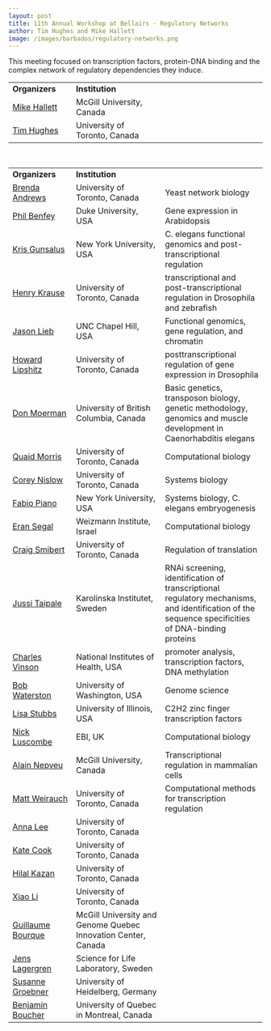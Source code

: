 ```yaml
---
layout: post
title: 11th Annual Workshop at Bellairs - Regulatory Networks
author: Tim Hughes and Mike Hallett
image: /images/barbados/regulatory-networks.png
---
```


This meeting focused on transcription factors, protein-DNA binding and the complex network of regulatory dependencies they induce.


<table class="t1" width="624" cellspacing="0" cellpadding="0">
<tbody>
<tr>
<td class="td1" valign="middle"><span class="p1"><strong>Organizers</strong></span></td>
<td class="td2" valign="middle"><span class="p1"><strong>Institution</strong></span></td>
</tr>
<tr><td width="25%"><a href="mailto:hallett@mcb.mcgill.ca">Mike Hallett</a></td><td width="35%">McGill University, Canada</td><td width="40%"></td></tr> 
<tr><td width="25%"><a href="mailto:t.hughes@utoronto.ca">Tim Hughes</a></td><td width="35%">University of Toronto, Canada</td><td width="40%"></td></tr> 
</tbody></table> 

 
<br> 
 
 <table class="t1" width="624" cellspacing="0" cellpadding="0">
<tbody>
<tr>
<td class="td1" valign="middle"><span class="p1"><strong>Organizers</strong></span></td>
<td class="td2" valign="middle"><span class="p1"><strong>Institution</strong></span></td>
</tr> 
<tr><td width="25%"><a href="mailto:brenda.andrews@utoronto.ca">Brenda Andrews</a></td><td width="35%">University of Toronto, Canada</td><td width="40%">Yeast network biology</td></tr> 
<tr><td width="25%"><a href="mailto:philip.benfey@duke.edu">Phil Benfey</a></td><td width="35%">Duke University, USA</td><td width="40%">Gene expression in Arabidopsis</td></tr> 
 
<tr><td width="25%"><a href="mailto:kcg1@nyu.edu">Kris Gunsalus</a></td><td width="35%">New York University, USA</td><td width="40%">C. elegans functional genomics and post-transcriptional regulation</td></tr> 
<tr><td width="25%"><a href="mailto:h.krause@utoronto.ca">Henry Krause</a></td><td width="35%">University of Toronto, Canada</td><td width="40%">transcriptional and post-transcriptional regulation in Drosophila and zebrafish</td></tr> 
 
<tr><td width="25%"><a href="mailto:JLieb@bio.unc.edu">Jason Lieb</a></td><td width="35%">UNC Chapel Hill, USA</td><td width="40%">Functional genomics, gene regulation, and chromatin</td></tr> 
<tr><td width="25%"><a href="mailto:Howard.Lipshitz@utoronto.ca">Howard Lipshitz</a></td><td width="35%">University of Toronto, Canada</td><td width="40%">posttranscriptional regulation of gene expression in Drosophila</td></tr> 
 
<tr><td width="25%"><a href="mailto:moerman@zoology.ubc.ca">Don Moerman</a></td><td width="35%">University of British Columbia, Canada</td><td width="40%">Basic genetics, transposon biology, genetic methodology, genomics and muscle development in Caenorhabditis elegans</td></tr> 
<tr><td width="25%"><a href="mailto:quaid.morris@gmail.com">Quaid Morris</a></td><td width="35%">University of Toronto, Canada</td><td width="40%">Computational biology</td></tr> 
 
<tr><td width="25%"><a href="mailto:toplanding@gmail.com">Corey Nislow</a></td><td width="35%">University of Toronto, Canada</td><td width="40%">Systems biology</td></tr> 
<tr><td width="25%"><a href="mailto:fp1@nyu.edu">Fabio Piano</a></td><td width="35%">New York University, USA</td><td width="40%">Systems biology, C. elegans embryogenesis</td></tr> 
 
<tr><td width="25%"><a href="mailto:eran.segal@weizmann.ac.il">Eran Segal</a></td><td width="35%">Weizmann Institute, Israel</td><td width="40%">Computational biology</td></tr> 
<tr><td width="25%"><a href="mailto:c.smibert@utoronto.ca">Craig Smibert</a></td><td width="35%">University of Toronto, Canada</td><td width="40%">Regulation of translation</td></tr> 
 
<tr><td width="25%"><a href="mailto:jussi.taipale@ki.se">Jussi Taipale</a></td><td width="35%">Karolinska Institutet, Sweden</td><td width="40%">RNAi screening, identification of transcriptional regulatory mechanisms, and identification of the sequence specificities of DNA-binding proteins</td></tr> 
<tr><td width="25%"><a href="mailto:vinsonc@dc37a.nci.nih.gov">Charles Vinson</a></td><td width="35%">National Institutes of Health, USA</td><td width="40%">promoter analysis, transcription factors, DNA methylation</td></tr> 
 
<tr><td width="25%"><a href="mailto:watersto@u.washington.edu">Bob Waterston</a></td><td width="35%">University of Washington, USA</td><td width="40%">Genome science</td></tr> 
<tr><td width="25%"><a href="mailto:ljstubbs@illinois.edu">Lisa Stubbs</a></td><td width="35%">University of Illinois, USA</td><td width="40%">C2H2 zinc finger transcription factors</td></tr> 
 
<tr><td width="25%"><a href="mailto:luscombe@ebi.ac.uk">Nick Luscombe</a></td><td width="35%">EBI, UK</td><td width="40%">Computational biology</td></tr> 
<tr><td width="25%"><a href="mailto:">Alain Nepveu</a></td><td width="35%">McGill University, Canada</td><td width="40%">Transcriptional regulation in mammalian cells</td></tr> 
 
<tr><td width="25%"><a href="mailto:matt.weirauch@utoronto.ca">Matt Weirauch</a></td><td width="35%">University of Toronto, Canada</td><td width="40%">Computational methods for transcription regulation</td></tr> 

<tr><td width="25%"><a href="mailto:">Anna Lee</a></td><td width="35%">University of Toronto, Canada</td><td width="40%"></td></tr> 
<tr><td width="25%"><a href="mailto:kate.cook@gmail.com">Kate Cook</a></td><td width="35%">University of Toronto, Canada</td><td width="40%"></td></tr> 
 
<tr><td width="25%"><a href="mailto:">Hilal Kazan</a></td><td width="35%">University of Toronto, Canada</td><td width="40%"></td></tr> 
<tr><td width="25%"><a href="mailto:">Xiao Li</a></td><td width="35%">University of Toronto, Canada</td><td width="40%"></td></tr> 

<tr><td width="25%"><a href="mailto:">Guillaume Bourque</a></td><td width="35%">McGill University and Genome Quebec Innovation Center, Canada</td><td width="40%"></td></tr> 
<tr><td width="25%"><a href="mailto:">Jens Lagergren</a></td><td width="35%">Science for Life Laboratory, Sweden</td><td width="40%"></td></tr>

<tr><td width="25%"><a href="mailto:susanne.groebner@yahoo.ca">Susanne Groebner</a></td><td width="35%">University of Heidelberg, Germany</td><td width="40%"></td></tr>
  

<tr><td width="25%"><a href="mailto:boucher.benjamin@courrier.uqam.ca">Benjamin Boucher</a></td><td width="35%">University of Quebec in Montreal, Canada</td><td width="40%"></td></tr> 
</tbody></table>
